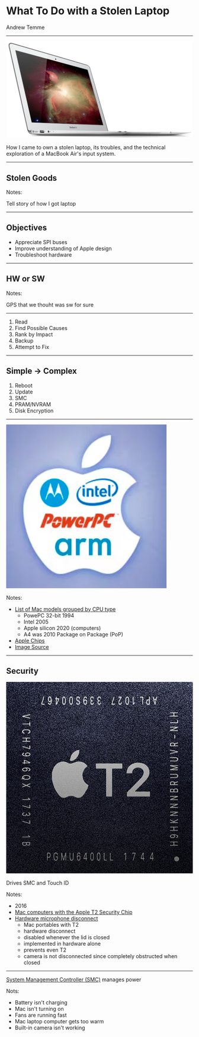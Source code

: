 # What To Do with a Stolen Laptop

Andrew Temme

---

<img class="r-stretch" src="images/MacBook_Air_Mid_2012.png">

How I came to own a stolen laptop,
its troubles, and the technical exploration of a MacBook Air's input system.

---

## Stolen Goods

Notes:

Tell story of how I got laptop

---

## Objectives

- Appreciate SPI buses
- Improve understanding of Apple design
- Troubleshoot hardware

---

## HW or SW

Notes:

GPS that we thouht was sw for sure

---

1. Read
2. Find Possible Causes
3. Rank by Impact
4. Backup
5. Attempt to Fix

 ---

## Simple -> Complex

1. Reboot
2. Update
3. SMC
4. PRAM/NVRAM
5. Disk Encryption

---

<img class="r-stretch" src="images/processors.png">

Notes:

- [List of Mac models grouped by CPU type](https://en.wikipedia.org/wiki/List_of_Mac_models_grouped_by_CPU_type)
  - PowePC 32-bit 1994
  - Intel 2005
  - Apple silicon 2020 (computers)
  - A4 was 2010 Package on Package (PoP)
- [Apple Chips](https://en.wikipedia.org/wiki/Apple_silicon)
- [Image Source](https://www.howtogeek.com/677270/deja-vu-a-brief-history-of-every-mac-cpu-architecture/)

---

## Security

<img class="r-stretch" src="image/../images/702px-Apple_T2_APL1027.jpg">

Drives SMC and Touch ID

Notes:

- 2016
- [Mac computers with the Apple T2 Security Chip](https://support.apple.com/en-us/HT208862)
- [Hardware microphone disconnect](https://www.apple.com/mideast/mac/docs/Apple_T2_Security_Chip_Overview.pdf)
  - Mac portables with T2
  - hardware disconnect
  - disabled whenever the lid is closed
  - implemented in hardware alone
  - prevents even T2
  - camera is not disconnected since completely obstructed when closed

---

[System Management Controller (SMC)]((https://support.apple.com/en-us/HT201295))
manages power

Nots:

- Battery isn't charging
- Mac isn't turning on
- Fans are running fast
- Mac laptop computer gets too warm
- Built-in camera isn't working
